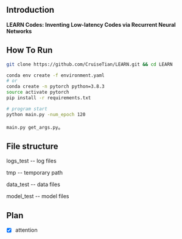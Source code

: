## Introduction

**LEARN Codes: Inventing Low-latency Codes via Recurrent Neural Networks**

## How To Run

```bash
git clone https://github.com/CruiseTian/LEARN.git && cd LEARN

conda env create -f environment.yaml
# or 
conda create -n pytorch python=3.8.3   
source activate pytorch      
pip install -r requirements.txt 

# program start
python main.py -num_epoch 120
```

`main.py get_args.py`。

## File structure

logs_test -- log files

tmp -- temporary path

data_test -- data files

model_test -- model files

## Plan
- [x] attention